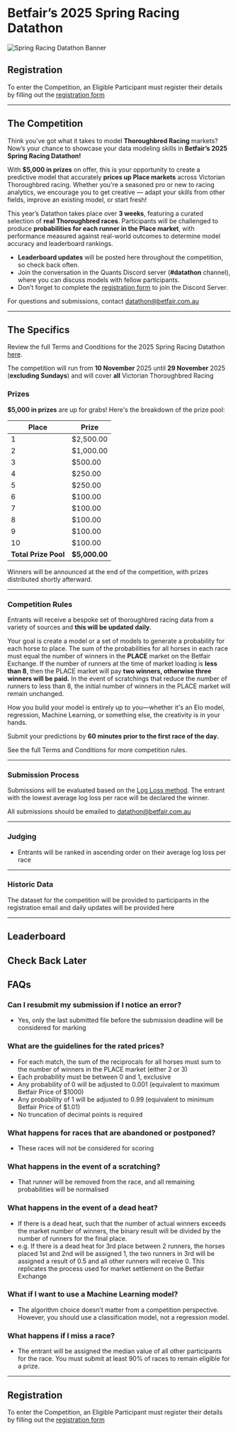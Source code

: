 # Betfair’s 2025 Spring Racing Datathon

![Spring Racing Datathon Banner](../img/RACING_DATATHON.png)

## Registration

To enter the Competition, an Eligible Participant must register their details by filling out the [registration form](https://forms.office.com/r/QnQVkCqtd7)

---

## The Competition

Think you’ve got what it takes to model **Thoroughbred Racing** markets? Now’s your chance to showcase your data modeling skills in **Betfair’s 2025 Spring Racing Datathon!**  

With **$5,000 in prizes** on offer, this is your opportunity to create a predictive model that accurately **prices up Place markets** across Victorian Thoroughbred racing. Whether you're a seasoned pro or new to racing analytics, we encourage you to get creative — adapt your skills from other fields, improve an existing model, or start fresh!  

This year’s Datathon takes place over **3 weeks**, featuring a curated selection of **real Thoroughbred races**. Participants will be challenged to produce **probabilities for each runner in the Place market**, with performance measured against real-world outcomes to determine model accuracy and leaderboard rankings.

- **Leaderboard updates** will be posted here throughout the competition, so check back often.  
- Join the conversation in the Quants Discord server (**#datathon** channel), where you can discuss models with fellow participants.  
- Don’t forget to complete the [registration form](https://forms.office.com/r/ZG9ea1xQj1) to join the Discord Server.  

For questions and submissions, contact [datathon@betfair.com.au](mailto:datathon@betfair.com.au)

---

## The Specifics

Review the full Terms and Conditions for the 2025 Spring Racing Datathon [here](../assets/Spring_Racing_Datathon_2025_TCs.pdf).

The competition will run from **10 November** 2025 until **29 November** 2025 (**excluding Sundays**) and will cover **all** Victorian Thoroughbred Racing

### Prizes

**$5,000 in prizes** are up for grabs! Here's the breakdown of the prize pool:

| Place | Prize     |
|-------|-----------|
| 1     | $2,500.00 |
| 2     | $1,000.00 |
| 3     | $500.00   |
| 4     | $250.00   |
| 5     | $250.00   |
| 6     | $100.00   |
| 7     | $100.00   |
| 8     | $100.00   | 
| 9     | $100.00   | 
| 10    | $100.00   |
| **Total Prize Pool** | **$5,000.00** |

Winners will be announced at the end of the competition, with prizes distributed shortly afterward.

---
 
### Competition Rules

Entrants will receive a bespoke set of thoroughbred racing data from a variety of sources and **this will be updated daily.**

Your goal is create a model or a set of models to generate a probability for each horse to place. The sum of the probabilities for all horses in each race must equal the number of winners in the **PLACE** market on the Betfair Exchange. If the number of runners at the time of market loading is **less than 8**, then the PLACE market will pay **two winners, otherwise three winners will be paid.** In the event of scratchings that reduce the number of runners to less than 8, the initial number of winners in the PLACE market will remain unchanged.

How you build your model is entirely up to you—whether it's an Elo model, regression, Machine Learning, or something else, the creativity is in your hands.

Submit your predictions by **60 minutes prior to the first race of the day.**

See the full Terms and Conditions for more competition rules.

---

### Submission Process

Submissions will be evaluated based on the [Log Loss method](https://en.wikipedia.org/wiki/Cross-entropy#Cross-entropy_loss_function_and_logistic_regression). The entrant with the lowest average log loss per race will be declared the winner.

All submissions should be emailed to datathon@betfair.com.au

---
 
### Judging

 - Entrants will be ranked in ascending order on their average log loss per race

---

### Historic Data

The dataset for the competition will be provided to participants in the registration email and daily updates will be provided here

---
 
## Leaderboard

**Check Back Later**
---

## FAQs

### Can I resubmit my submission if I notice an error?

- Yes, only the last submitted file before the submission deadline will be considered for marking

### What are the guidelines for the rated prices?

- For each match, the sum of the reciprocals for all horses must sum to the number of winners in the PLACE market (either 2 or 3)
- Each probability must be between 0 and 1, exclusive
- Any probability of 0 will be adjusted to 0.001 (equivalent to maximum Betfair Price of $1000)
- Any probability of 1 will be adjusted to 0.99 (equivalent to minimum Betfair Price of $1.01)
- No truncation of decimal points is required

### What happens for races that are abandoned or postponed?

- These races will not be considered for scoring

### What happens in the event of a scratching?

- That runner will be removed from the race, and all remaining probabilities will be normalised

### What happens in the event of a dead heat?

- If there is a dead heat, such that the number of actual winners exceeds the market number of winners, the binary result will be divided by the number of runners for the final place.
- e.g. If there is a dead heat for 3rd place between 2 runners, the horses placed 1st and 2nd will be assigned 1, the two runners in 3rd will be assigned a result of 0.5 and all other runners will receive 0. This replicates the process used for market settlement on the Betfair Exchange

### What if I want to use a Machine Learning model?

- The algorithm choice doesn’t matter from a competition perspective. However, you should use a classification model, not a regression model.

### What happens if I miss a race?

- The entrant will be assigned the median value of all other participants for the race. You must submit at least 90% of races to remain eligible for a prize.

---

## Registration

To enter the Competition, an Eligible Participant must register their details by filling out the [registration form](https://forms.office.com/r/QnQVkCqtd7)